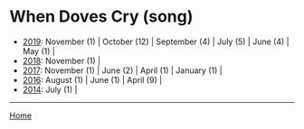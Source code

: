 # When Doves Cry (song)

  * [2019](./when-doves-cry-song-2019.md): 
      November (1) | 
      October (12) | 
      September (4) | 
      July (5) | 
      June (4) | 
      May (1) | 
  * [2018](./when-doves-cry-song-2018.md): 
      November (1) | 
  * [2017](./when-doves-cry-song-2017.md): 
      November (1) | 
      June (2) | 
      April (1) | 
      January (1) | 
  * [2016](./when-doves-cry-song-2016.md): 
      August (1) | 
      June (1) | 
      April (9) | 
  * [2014](./when-doves-cry-song-2014.md): 
      July (1) | 

----

[Home](../)
